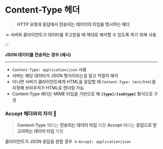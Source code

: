 # Content-Type 헤더
> **HTTP 요청과 응답에서 전송되는 데이터의 타입을 명시하는 헤더**
> 

→ 서버와 클라이언트가 데이터를 주고받을 때 제대로 해석할 수 있도록 하기 위해 사용

<aside>
✅

**JSON 데이터를 전송하는 경우 (예시)**

---

- `Content-Type: application/json` 사용
- 서버는 해당 데이터가 JSON 형식이라는걸 알고 적절히 해석
- 아니면 서버가 클라이언트에게 HTML을 응답할 때 `Content-Type: text/html`을 지정해 브라우저가 HTML로 렌더링 가능
- Content-Type 헤더는 MIME 타입을 기반으로 해 **`[type]/[subtype]`** 형식으로 구성
</aside>

### Accept 헤더와의 차이 🤔

> **Content-Type** 헤더는 **전송되는 데이터 타입** 지정
**Accept** 헤더는 **응답으로 받고자하는 데이터 타입** 지정
> 

클라이언트가 JSON 응답을 원할 경우 → `Accept: application/json`
